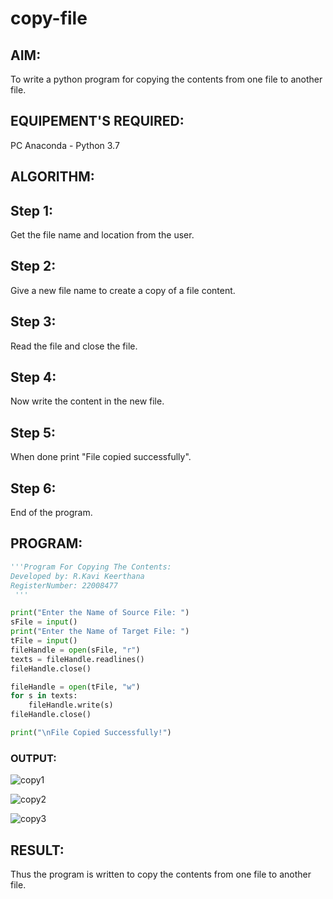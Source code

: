 # copy-file
## AIM:
To write a python program for copying the contents from one file to another file.
## EQUIPEMENT'S REQUIRED: 
PC
Anaconda - Python 3.7
## ALGORITHM: 
## Step 1:
Get the file name and location from the user.

## Step 2:
Give a new file name to create a copy of a file content.

## Step 3:
Read the file and close the file.

## Step 4:
Now write the content in the new file.

## Step 5:
When done print "File copied successfully".

## Step 6:
End of the program.

## PROGRAM:
```python
'''Program For Copying The Contents:
Developed by: R.Kavi Keerthana
RegisterNumber: 22008477
 '''

print("Enter the Name of Source File: ")
sFile = input()
print("Enter the Name of Target File: ")
tFile = input()
fileHandle = open(sFile, "r")
texts = fileHandle.readlines()
fileHandle.close()

fileHandle = open(tFile, "w")
for s in texts:
    fileHandle.write(s)
fileHandle.close()

print("\nFile Copied Successfully!")
```

### OUTPUT:

![copy1](https://user-images.githubusercontent.com/120431120/215103694-ea299a2f-119d-43ea-ac0a-3e7a8904dbc4.jpg)



![copy2](https://user-images.githubusercontent.com/120431120/215103741-18a7033b-b459-4a09-a218-7f91b80c3acd.jpg)


![copy3](https://user-images.githubusercontent.com/120431120/215103784-d89c196e-3f59-4494-906c-4dc9270903c7.jpg)



## RESULT:
Thus the program is written to copy the contents from one file to another file.
